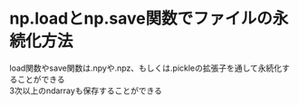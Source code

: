 # np.loadとnp.save関数でファイルの永続化方法

load関数やsave関数は.npyや.npz、もしくは.pickleの拡張子を通して永続化することができる  
3次以上のndarrayも保存することができる
